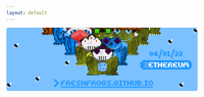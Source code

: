 ```yaml
---
layout: default
---
```

<title>Fresh Frogs NFT</title>
<img src="/assets/frogs/twitterBanner2.png" style="border-radius: 5px; height: auto; max-width: 100%;">